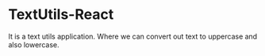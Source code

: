 # TextUtils-React
It is a text utils application. Where we can convert out text to uppercase and also lowercase.
